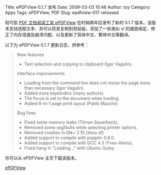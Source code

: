 Title: ePDFView 0.1.7 发布
Date: 2009-03-03 10:46
Author: toy
Category: Apps
Tags: ePDFView, PDF
Slug: epdfview-017-released

轻巧型 [PDF 文档阅读工具
ePDFView](http://linuxtoy.org/archives/epdfview.html)
在时隔两年后发布了新的 0.1.7
版本。该版本支持选取文本、并可以将其复制到剪贴板，添加了一些类似 vi
的键盘绑定、修正了内存泄漏及崩溃问题、以及更新了简体中文、繁体中文等翻译。

以下为 ePDFView 0.1.7 更新日志，供参考：

> New features
>
> * Text selection and copying to clipboard (Igor Vagulin).
>
> Interface improvements
>
> * Loading from the command line does not resize the page more than
> necessary (Igor Vagulin).  
>  * Added more keybindins (many authors).  
>  * The focus is set to the document when loading.  
>  * Added 6-in-1 page print layout (Pablo Mazzini)
>
> Bug fixes
>
> * Fixed some memory leaks (Tilman Sauerbeck).  
>  * Removed some segfaults while selecting printer options.  
>  * Removed crashes in Gtk+ 2.10 (zhou sf)  
>  * Added support to compile with poppler 0.8.0.  
>  * Added support to compile with GCC 4.3 (Yves-Alexis).  
>  * Fixed hang in "Loading..." with Ubuntu Gutsy.

你可以从 ePDFView 主页下载该版本。

[ePDFView](http://trac.emma-soft.com/epdfview/wiki/Download)
